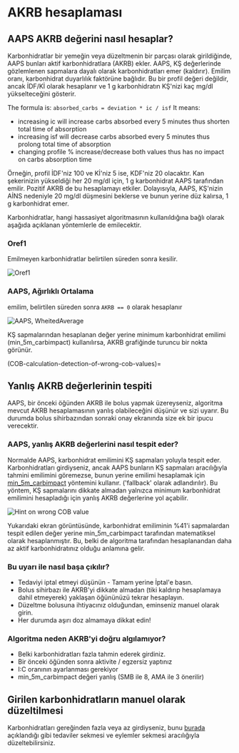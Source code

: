 # AKRB hesaplaması

## AAPS AKRB değerini nasıl hesaplar?

Karbonhidratlar bir yemeğin veya düzeltmenin bir parçası olarak girildiğinde, AAPS bunları aktif karbonhidratlara (AKRB) ekler. AAPS, KŞ değerlerinde gözlemlenen sapmalara dayalı olarak karbonhidratları emer (kaldırır). Emilim oranı, karbonhidrat duyarlılık faktörüne bağlıdır. Bu bir profil değeri değildir, ancak İDF/Kİ olarak hesaplanır ve 1 g karbonhidratın KŞ'nizi kaç mg/dl yükselteceğini gösterir.

The formula is: `absorbed_carbs = deviation * ic / isf` It means:
* increasing ic will increase carbs absorbed every 5 minutes thus shorten total time of absorption
* increasing isf will decrease carbs absorbed every 5 minutes thus prolong total time of absorption
* changing profile % increase/decrease both values thus has no impact on carbs absorption time

Örneğin, profil İDF'niz 100 ve Kİ'niz 5 ise, KDF'niz 20 olacaktır. Kan şekerinizin yükseldiği her 20 mg/dl için, 1 g karbonhidrat AAPS tarafından emilir. Pozitif AKRB de bu hesaplamayı etkiler. Dolayısıyla, AAPS, KŞ'nizin AİNS nedeniyle 20 mg/dl düşmesini beklerse ve bunun yerine düz kalırsa, 1 g karbonhidrat emer.

Karbonhidratlar, hangi hassasiyet algoritmasının kullanıldığına bağlı olarak aşağıda açıklanan yöntemlerle de emilecektir.

### Oref1

Emilmeyen karbonhidratlar belirtilen süreden sonra kesilir.

![Oref1](../images/cob_oref0_orange_II.png)

### AAPS, Ağırlıklı Ortalama

emilim, belirtilen süreden sonra `AKRB == 0` olarak hesaplanır

![AAPS, WheitedAverage](../images/cob_aaps2_orange_II.png)

KŞ sapmalarından hesaplanan değer yerine minimum karbonhidrat emilimi (min_5m_carbimpact) kullanılırsa, AKRB grafiğinde turuncu bir nokta görünür.

(COB-calculation-detection-of-wrong-cob-values)=

## Yanlış AKRB değerlerinin tespiti

AAPS, bir önceki öğünden AKRB ile bolus yapmak üzereyseniz, algoritma mevcut AKRB hesaplamasının yanlış olabileceğini düşünür ve sizi uyarır. Bu durumda bolus sihirbazından sonraki onay ekranında size ek bir ipucu verecektir.

### AAPS, yanlış AKRB değerlerini nasıl tespit eder?

Normalde AAPS, karbonhidrat emilimini KŞ sapmaları yoluyla tespit eder. Karbonhidratları girdiyseniz, ancak AAPS bunların KŞ sapmaları aracılığıyla tahmini emilimini göremezse, bunun yerine emilimi hesaplamak için [min_5m_carbimpact](../Configuration/Config-Builder.md?highlight=min_5m_carbimpact#absorption-settings) yöntemini kullanır. ('fallback' olarak adlandırılır). Bu yöntem, KŞ sapmalarını dikkate almadan yalnızca minimum karbonhidrat emilimini hesapladığı için yanlış AKRB değerlerine yol açabilir.

![Hint on wrong COB value](../images/Calculator_SlowCarbAbsorption.png)

Yukarıdaki ekran görüntüsünde, karbonhidrat emiliminin %41'i sapmalardan tespit edilen değer yerine min_5m_carbimpact tarafından matematiksel olarak hesaplanmıştır.  Bu, belki de algoritma tarafından hesaplanandan daha az aktif karbonhidratınız olduğu anlamına gelir.

### Bu uyarı ile nasıl başa çıkılır?

- Tedaviyi iptal etmeyi düşünün - Tamam yerine İptal'e basın.
- Bolus sihirbazı ile AKRB'yi dikkate almadan (tiki kaldırıp hesaplamaya dahil etmeyerek) yaklaşan öğününüzü tekrar hesaplayın.
- Düzeltme bolusuna ihtiyacınız olduğundan, eminseniz manuel olarak girin.
- Her durumda aşırı doz almamaya dikkat edin!

### Algoritma neden AKRB'yi doğru algılamıyor?

- Belki karbonhidratları fazla tahmin ederek girdiniz.
- Bir önceki öğünden sonra aktivite / egzersiz yaptınız
- I:C oranının ayarlanması gerekiyor
- min_5m_carbimpact değeri yanlış (SMB ile 8, AMA ile 3 önerilir)

## Girilen karbonhidratların manuel olarak düzeltilmesi

Karbonhidratları gereğinden fazla veya az girdiyseniz, bunu [burada](Screenshots-carb-correction) açıklandığı gibi tedaviler sekmesi ve eylemler sekmesi aracılığıyla düzeltebilirsiniz.
